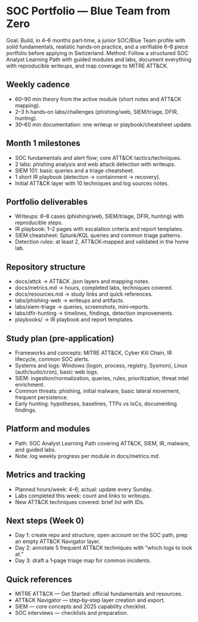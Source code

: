 # SOC Portfolio — Blue Team from Zero

Goal: Build, in 4–6 months part‑time, a junior SOC/Blue Team profile with solid fundamentals, realistic hands‑on practice, and a verifiable 6–8 piece portfolio before applying in Switzerland.
Method: Follow a structured SOC Analyst Learning Path with guided modules and labs, document everything with reproducible writeups, and map coverage to MITRE ATT&CK.

## Weekly cadence
- 60–90 min theory from the active module (short notes and ATT&CK mapping).
- 2–3 h hands‑on labs/challenges (phishing/web, SIEM/triage, DFIR, hunting).
- 30–60 min documentation: one writeup or playbook/cheatsheet update.

## Month 1 milestones
- SOC fundamentals and alert flow; core ATT&CK tactics/techniques.
- 2 labs: phishing analysis and web attack detection with writeups.
- SIEM 101: basic queries and a triage cheatsheet.
- 1 short IR playbook (detection → containment → recovery).
- Initial ATT&CK layer with 10 techniques and log sources notes.

## Portfolio deliverables
- Writeups: 6–8 cases (phishing/web, SIEM/triage, DFIR, hunting) with reproducible steps.
- IR playbook: 1–2 pages with escalation criteria and report templates.
- SIEM cheatsheet: Splunk/KQL queries and common triage patterns.
- Detection rules: at least 2, ATT&CK‑mapped and validated in the home lab.

## Repository structure
- docs/attck → ATT&CK .json layers and mapping notes.
- docs/metrics.md → hours, completed labs, techniques covered.
- docs/resources.md → study links and quick references.
- labs/phishing-web → writeups and artifacts.
- labs/siem-triage → queries, screenshots, mini‑reports.
- labs/dfir-hunting → timelines, findings, detection improvements.
- playbooks/ → IR playbook and report templates.

## Study plan (pre‑application)
- Frameworks and concepts: MITRE ATT&CK, Cyber Kill Chain, IR lifecycle, common SOC alerts.
- Systems and logs: Windows (logon, process, registry, Sysmon), Linux (auth/sudo/cron), basic web logs.
- SIEM: ingestion/normalization, queries, rules, prioritization, threat intel enrichment.
- Common threats: phishing, initial malware, basic lateral movement, frequent persistence.
- Early hunting: hypotheses, baselines, TTPs vs IoCs, documenting findings.

## Platform and modules
- Path: SOC Analyst Learning Path covering ATT&CK, SIEM, IR, malware, and guided labs.
- Note: log weekly progress per module in docs/metrics.md.

## Metrics and tracking
- Planned hours/week: 4–6; actual: update every Sunday.
- Labs completed this week: count and links to writeups.
- New ATT&CK techniques covered: brief list with IDs.

## Next steps (Week 0)
- Day 1: create repo and structure, open account on the SOC path, prep an empty ATT&CK Navigator layer.
- Day 2: annotate 5 frequent ATT&CK techniques with “which logs to look at.”
- Day 3: draft a 1‑page triage map for common incidents.

## Quick references
- MITRE ATT&CK — Get Started: official fundamentals and resources.
- ATT&CK Navigator — step‑by‑step layer creation and export.
- SIEM — core concepts and 2025 capability checklist.
- SOC interviews — checklists and preparation.
